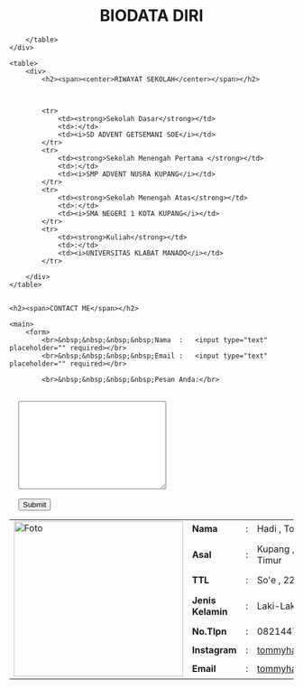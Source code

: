 <!DOCTYPE html>
<html lang="en">
<head>
    <meta charset="UTF-8">
    <meta http-equiv="X-UA-Compatible" content="IE=edge">
    <meta name="viewport" content="width=device-width, initial-scale=1.0">
    <link rel="stylesheet" href="style.css">
    <title>Biodata</title>
</head>
<body>
    <div>
        <h1><span><center>BIODATA DIRI</center></span></h1>
        <table>
            <tr>
                <td rowspan="10"><img src="tomz-modified.png" alt="Foto" width=300px; height=275px;/></td>
            </tr>
            <tr>
                <td><b>Nama</b></td>
                <td>:</td>
                <td>Hadi , Tomy Alexander</td>
            </tr>
            <tr>
                <td><strong>Asal</strong></td>
                <td>:</td>
                <td>Kupang , Nusa Tenggara Timur</td>
            </tr>
            <tr>
                <td><strong>TTL</strong></td>
                <td>:</td>
                <td>So'e , 22 November 2000</td>
            </tr>
            <tr>
                <td><strong>Jenis Kelamin</strong></td>
                <td>:</td>
                <td>Laki-Laki</td>
            </tr>
            <tr>
                <td><strong>No.Tlpn</strong></td>
                <td>:</td>
                <td>082144798753</td>
            </tr>
            <tr>
                <td><strong>Instagram</strong></td>
                <td>:</td>
                <Td><a href="https://Instagram.com">tommyhadii_</a></td>
            </tr>
            <tr>
                <td><strong>Email</strong></td>
                <td>:</td>
                <td><a href="mailto:kontak@tommyhadi2000.com">tommyhadi2000@gmail.com</a></td>
            </tr>
            
        </table>
    </div>

    <table>
        <div>
            <h2><span><center>RIWAYAT SEKOLAH</center></span></h2>
            
            
            
            <tr>
                <td><strong>Sekolah Dasar</strong></td>
                <td>:</td>
                <td><i>SD ADVENT GETSEMANI SOE</i></td>
            </tr>
            <tr>
                <td><strong>Sekolah Menengah Pertama </strong></td>
                <td>:</td>
                <td><i>SMP ADVENT NUSRA KUPANG</i></td>
            </tr>
            <tr>
                <td><strong>Sekolah Menengah Atas</strong></td>
                <td>:</td>
                <td><i>SMA NEGERI 1 KOTA KUPANG</i></td>
            </tr>
            <tr>
                <td><strong>Kuliah</strong></td>
                <td>:</td>
                <td><i>UNIVERSITAS KLABAT MANADO</i></td>
            </tr>
            
        </div>
    </table>
    
    
    <h2><span>CONTACT ME</span></h2>
    
    <main>
        <form>
            <br>&nbsp;&nbsp;&nbsp;&nbsp;Nama  :   <input type="text" placeholder="" required></br>
            <br>&nbsp;&nbsp;&nbsp;&nbsp;Email :   <input type="text" placeholder="" required></br>

            <br>&nbsp;&nbsp;&nbsp;&nbsp;Pesan Anda:</br>
<br>
&nbsp;&nbsp;&nbsp;&nbsp;<textarea name="Pesan Anda..." id="" cols="30" rows="10"></textarea>
</br>

&nbsp;&nbsp;&nbsp;&nbsp;<button type="submit">Submit</button>
        </form>
    </main>
</body>
</html>

